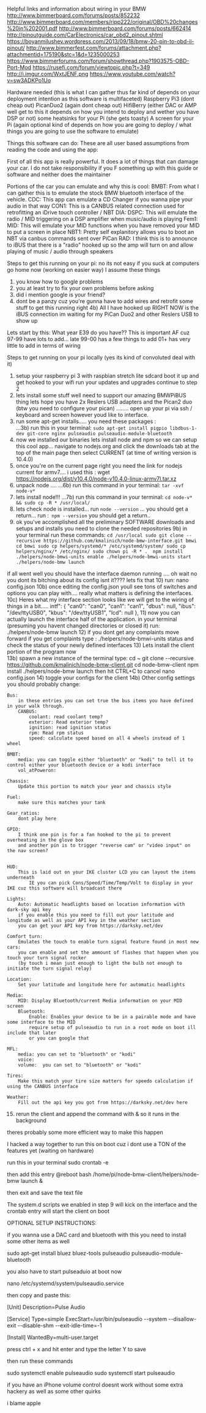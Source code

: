 Helpful links and information about wiring in your BMW
http://www.bimmerboard.com/forums/posts/852232
http://www.bimmerboard.com/members/ripp222/original/OBD%20changes%20in%202001.pdf
http://www.bimmerboard.com/forums/posts/662414
http://pinoutguide.com/CarElectronics/car_obd2_pinout.shtml
https://boyanmilushev.wordpress.com/2013/09/18/bmw-20-pin-to-obd-ii-pinout/
http://www.bimmerfest.com/forums/attachment.php?attachmentid=175190&stc=1&d=1235000253
https://www.bimmerforums.com/forum/showthread.php?1903575-OBD-Port-Mod
https://rusefi.com/forum/viewtopic.php?t=349
http://i.imgur.com/WxtJENF.png
https://www.youtube.com/watch?v=sw3ADKPo1Uo

Hardware needed (this is what I can gather thus far kind of depends on your deployment intention as this software is multifaceted)
	Raspberry Pi3 (dont cheap out)
	PicanDuo2 (again dont cheap out)
	HifiBerry (either DAC or AMP well get to this it depends on how you intend to deploy and wether you have DSP or not)
	some heatsinks for your Pi (she gets toasty)
	A screen for your Pi (again optional kind of depends on how you are going to deploy / what things you are going to use the software to emulate)
	
	
	
Things this software can do: 
These are all user based assumptions from reading the code and using the app:

First of all this app is really powerful. It does a lot of things that can damage your car. I do not take responsibility if you F something up with this guide or software and neither does the maintainer

Portions  of the car you can emulate and why this is cool:
	BMBT: From what I can gather this is to emulate the stock BMW bluetooth interface of the vehicle.
	CDC:  This app can emulate a CD Changer if you wanna pipe your audio in that way
	CON1: This is a CANBUS related connection used for retrofitting an iDrive touch controller / NBT
	DIA:
	DSPC: This will emulate the radio / MID triggering on a DSP amplifier when music/audio is playing
	Fem1:
	MID: This will emulate your MID functions when you have removed your MID to put a screen in place
	NBT1: Pretty self explanitory allows you to boot an NBT via canbus commands sent over PiCan
	RAD: I think this is to announce to iBUS that there is a "radio" hooked up so the amp will turn on and allow playing of music / audio through speakers
	

		
		
	
Steps to get this running on your pi:
no its not easy
if you suck at computers go home now (working on easier way)
I assume these things
1) you know how to google problems
2) you at least try to fix your own problems before asking
3) did i mention google is your friend?
4) dont be a panzy cuz you're gunna have to add wires and retrofit some stuff to get this running right
 4b) All I have hooked up RIGHT NOW is the iBUS connection im waiting for my PiCan Duo2 and other Reslers USB to show up 

Lets start by this:
What year E39 do you have?? This is important AF cuz 97-99 have lots to add... late 99-00 has a few things to add 01+ has very little to add in terms of wiring 



Steps to get running on your pi locally (yes its kind of convoluted deal with it)

1) setup your raspberry pi 3 with raspbian stretch lite sdcard boot it up and get hooked to your wifi run your updates and upgrades continue to step 2
2) lets install some stuff well need to support our amazing BMWPiBUS thing lets hope you have 2x Reslers USB adapters and the Pican2 duo (btw you need to configure your pican) ........ open up your pi via ssh / keyboard and screen however youd like to interface.
3) run some apt-get installs..... you need these packages :  
	...3b) run this in your terminal: `sudo apt-get install pigpio libdbus-1-dev git-core nginx pulseaudio pulseaudio-module-bluetooth`
4) now we installed our binaries lets install node and npm so we can setup this cool app... navigate to nodejs.org and click the downloads tab at the top of the main page then select CURRENT (at time of writing version is 10.4.0)
5) once you're on the current page right you need the link for nodejs current for armv7.... i used this : wget https://nodejs.org/dist/v10.4.0/node-v10.4.0-linux-armv7l.tar.xz
6) unpack node .... 
	...6b) run this command in your terminal:  `tar -xvf node-v*`
7) lets install node!!! 
	...7b) run this command in your terminal: `cd node-v* && sudo cp -R * /usr/local/`
8) lets check node is installed... run `node --version` ... you should get a return...   run :` npm --version`     you should get a return..
9) ok you've accomplished all the preliminary SOFTWARE downloads and setups and installs you need to clone the needed repositories
	9b) in your terminal run these commands:     `cd /usr/local
						     sudo git clone --recursive https://github.com/kmalinich/node-bmw-interface.git bmwi
						      cd bmwi
						      sudo cp helpers/systemd/* /etc/systemd/system/
						      sudo cp helpers/nginx/* /etc/nginx/
						      sudo chown pi -R * . 
					              npm install 
						      ./helpers/node-bmwi-units enable
						      ./helpers/node-bmwi-units start
						      ./helpers/node-bmw launch`
																								 
												 
if all went well you should have the interface daemon running .... oh wait no you dont its bitching about its config isnt it???? lets fix that 
10) run:    nano config.json
	10b) once editing the config.json youll see tons of switches and options you can play with.... really what matters is defining the interfaces.
	10c) Heres what my interface section looks like we will get to the wiring of things in a bit..... 
		intf": {
                "can0": "can0",
                "can1": "can1",
                "dbus": null,
                "ibus": "/dev/ttyUSB0",
                "kbus": "/dev/ttyUSB1",
                "lcd": null
        },
11) now you can actually launch the interface half of the application. in your terminal (presuming you havent changed directories or closed it) run: ./helpers/node-bmw launch
12) if you dont get any complaints move forward if you get complaints type : ./helpers/node-bmwi-units status and check the status of your newly defined interfaces
13) Lets install the client portion of the program now  
	13b) spawn a new instance of the terminal type: cd ~
								git clone --recursive https://github.com/kmalinich/node-bmw-client.git
								cd node-bmw-client
								npm install
								./helpers/node-bmw launch
								then hit CTRL+C to cancel
								nano config.json
14) toggle your configs for the client
	14b)
		Other config settings you should probably change:
	
	
	
	Bus:
		in these entries you can set true the bus items you have defined in your walk through.
		CANBUS:
			coolant: read coolant temp?
			exterior: Read exterior temp?
			ignition: read ignition status
			rpm: Read rpm status
			speed: calculate speed based on all 4 wheels instead of 1 wheel
			
	BMBT: 
		media: you can toggle either "bluetooth" or "kodi" to tell it to control either your bluetooth device or a kodi interface
		vol_atPoweron:
		
	Chassis:
		Update this portion to match your year and chassis style
		
	Fuel:
		make sure this matches your tank
	
	Gear_ratios:
		dont play here
		
	GPIO:
		I think one pin is for a fan hooked to the pi to prevent overheating in the glove box
		and another pin is to trigger "reverse cam" or "video input" on the nav screen?
		
		
	HUD:
		This is laid out on your IKE cluster LCD you can layout the items underneath
			IE you can pick Cons/Speed/Time/Temp/Volt to display in your IKE cuz this software will broadcast there
			
	Lights:
		Auto: Automatic headlights based on location information with dark-sky api key
		if you enable this you need to fill out your latitude and longitude as well as your API key in the weather section
		you can get your API key from https://darksky.net/dev
		
	Comfort turn:
		Emulates the touch to enable turn signal feature found in most new cars:
		you can enable and set the ammount of flashes that happen when you touch your turn signal rocker
		(by touch i mean just enough to light the bulb not enough to initiate the turn signal relay)
		
	Location:
		Set your latitude and longitude here for automatic headlights
		
	Media:
		MID: Display Bluetooth/current Media information on your MID screen
		Bluetooth: 
			Enable: Enables your device to be in a pairable mode and have some interface to the MID
			require setup of pulseaudio to run in a root mode on boot ill include that later
			or you can google that
			
	MFL:
		media: you can set to "bluetooth" or "kodi"
		voice:
		volume:  you can set to "bluetooth" or "kodi"
	
	Tires:
		Make this match your tire size matters for speedo calculation if using the CANBUS interface
		
	Weather:
		Fill out the api key you got from https://darksky.net/dev here
		
			
			
15) rerun the client and append the command with &  so it runs in the background 

theres  probably some more efficient way to make this happen


I hacked a way together to run this on boot cuz i dont use a TON of the features yet (waiting on hardware)

run this in your terminal
sudo crontab -e

then add this entry
@reboot bash /home/pi/node-bmw-client/helpers/node-bmw launch &

then exit and save the text file


The system.d scripts we enabled in step 9 will kick on the interface and the crontab entry will start the client on boot



OPTIONAL SETUP INSTRUCTIONS:

if you wanna use a DAC card and bluetooth with this you need to install some other items as well


sudo apt-get install bluez bluez-tools pulseaudio pulseaudio-module-bluetooth


you also have to start pulseaduio at boot now 


nano /etc/systemd/system/pulseaudio.service

then copy and paste this:


[Unit]
Description=Pulse Audio

[Service]
Type=simple
ExecStart=/usr/bin/pulseaudio --system --disallow-exit --disable-shm --exit-idle-time=-1

[Install]
WantedBy=multi-user.target


press ctrl + x and hit enter and type the letter Y to save


then run these commands

sudo systemctl enable pulseaudio
sudo systemctl start pulseaudio


if you have an iPhone volume control doesnt work without some extra hackery as well as some other quirks

i blame apple
